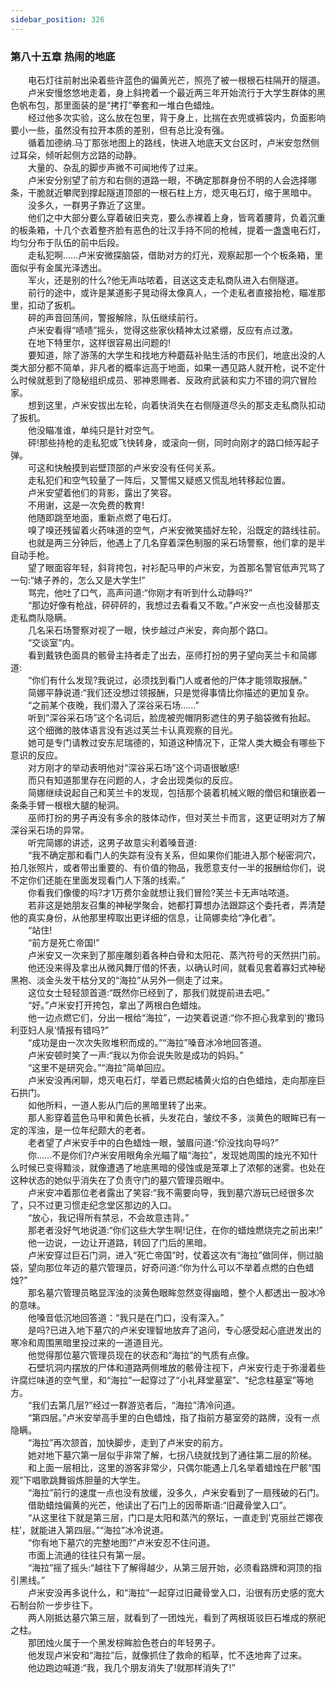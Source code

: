 ```yaml
---
sidebar_position: 326
---
```

### 第八十五章 热闹的地底  


　　电石灯往前射出染着些许蓝色的偏黄光芒，照亮了被一根根石柱隔开的隧道。  
　　卢米安慢悠悠地走着，身上斜挎着一个最近两三年开始流行于大学生群体的黑色帆布包，那里面装的是“拷打”拳套和一堆白色蜡烛。  
　　经过他多次实验，这么放在包里，背于身上，比揣在衣兜或裤袋内，负面影响要小一些，虽然没有拉开本质的差别，但有总比没有强。  
　　循着加德纳.马丁那张地图上的路线，快进入地底天文台区时，卢米安忽然侧过耳朵，倾听起侧方岔路的动静。  
　　大量的、杂乱的脚步声微不可闻地传了过来。  
　　卢米安分别望了前方和右侧的道路一眼，不确定那群身份不明的人会选择哪条，干脆就近攀爬到撑起隧道顶部的一根石柱上方，熄灭电石灯，缩于黑暗中。  
　　没多久，一群男子靠近了这里。  
　　他们之中大部分要么穿着破旧夹克，要么赤裸着上身，皆弯着腰背，负着沉重的板条箱，十几个衣着整齐脸有恶色的壮汉手持不同的枪械，提着一盏盏电石灯，均匀分布于队伍的前中后段。  
　　走私犯啊……卢米安微探脑袋，借助对方的灯光，观察起那一个个板条箱，里面似乎有金属光泽透出。  
　　军火，还是别的什么?他无声咕哝着，目送这支走私商队进入右侧隧道。  
　　前行的途中，或许是某道影子晃动得太像真人，一个走私者直接抬枪，瞄准那里，扣动了扳机。  
　　砰的声音回荡间，警报解除，队伍继续前行。  
　　卢米安看得“啧啧”摇头，觉得这些家伙精神太过紧绷，反应有点过激。  
　　在地下特里尔，这样很容易出问题的!  
　　要知道，除了游荡的大学生和找地方种蘑菇补贴生活的市民们，地底出没的人类大部分都不简单，非凡者的概率远高于地面，如果一遇见路人就开枪，说不定什么时候就惹到了隐秘组织成员、邪神恩赐者、反政府武装和实力不错的洞穴冒险家。  
　　想到这里，卢米安拔出左轮，向着快消失在右侧隧道尽头的那支走私商队扣动了扳机。  
　　他没瞄准谁，单纯只是针对空气。  
　　砰!那些持枪的走私犯或飞快转身，或滚向一侧，同时向刚才的路口倾泻起子弹。  
　　可这和快触摸到岩壁顶部的卢米安没有任何关系。  
　　走私犯们和空气较量了一阵后，又警惕又疑惑又慌乱地转移起位置。  
　　卢米安望着他们的背影，露出了笑容。  
　　不用谢，这是一次免费的教育!  
　　他随即跳至地面，重新点燃了电石灯。  
　　嗅了嗅还残留着火药味道的空气，卢米安微笑插好左轮，沿既定的路线往前。  
　　也就是两三分钟后，他遇上了几名穿着深色制服的采石场警察，他们拿的是半自动手枪。  
　　望了眼面容年轻，斜背挎包，衬衫配马甲的卢米安，为首那名警官低声咒骂了一句:“婊子养的，怎么又是大学生!”  
　　骂完，他吐了口气，高声问道:“你刚才有听到什么动静吗?”  
　　“那边好像有枪战，砰砰砰的，我想过去看看又不敢。”卢米安一点也没替那支走私商队隐瞒。  
　　几名采石场警察对视了一眼，快步越过卢米安，奔向那个路口。  
　　“交谈室”内。  
　　看到戴铁色面具的骸骨主持者走了出去，巫师打扮的男子望向芙兰卡和简娜道:  
　　“你们有什么发现?我说过，必须找到看门人或者他的尸体才能领取报酬。”  
　　简娜平静说道:“我们还没想过领报酬，只是觉得事情比你描述的更加复杂。  
　　“之前某个夜晚，我们潜入了深谷采石场……”  
　　听到“深谷采石场”这个名词后，脸庞被兜帽阴影遮住的男子脑袋微有抬起。  
　　这个细微的肢体语言没有逃过芙兰卡认真观察的目光。  
　　她可是专门请教过安东尼瑞德的，知道这种情况下，正常人类大概会有哪些下意识的反应。  
　　对方刚才的举动表明他对“深谷采石场”这个词语很敏感!  
　　而只有知道那里存在问题的人，才会出现类似的反应。  
　　简娜继续说起自己和芙兰卡的发现，包括那个装着机械义眼的僧侣和镶嵌着一条条手臂一根根大腿的秘洞。  
　　巫师打扮的男子再没有多余的肢体动作，但对芙兰卡而言，这更证明对方了解深谷采石场的异常。  
　　听完简娜的讲述，这男子故意尖利着嗓音道:  
　　“我不确定那和看门人的失踪有没有关系，但如果你们能进入那个秘密洞穴，拍几张照片，或者带出重要的、有价值的物品，我愿意支付一半的报酬给你们，说不定你们还能在里面发现看门人下落的线索。”  
　　你看我们像傻的吗?才1万费尔金就想让我们冒险?芙兰卡无声咕哝道。  
　　若非这是她朋友召集的神秘学聚会，她都打算想办法跟踪这个委托者，弄清楚他的真实身份，从他那里榨取出更详细的信息，让简娜卖给“净化者”。  
　　“站住!  
　　“前方是死亡帝国!”  
　　卢米安又一次来到了那座雕刻着各种白骨和太阳花、蒸汽符号的天然拱门前。  
　　他还没来得及拿出从微风舞厅借的怀表，以确认时间，就看见套着寡妇式神秘黑袍、淡金头发干枯分叉的“海拉”从另外一侧走了过来。  
　　这位女士轻轻颔首道:“既然你已经到了，那我们就提前进去吧。”  
　　“好。”卢米安打开挎包，拿出了两根白色蜡烛。  
　　他一边点燃它们，分出一根给“海拉”，一边笑着说道:“你不担心我拿到的'撒玛利亚妇人泉’情报有错吗?”  
　　“成功是由一次次失败堆积而成的。”“海拉”嗓音冰冷地回答道。  
　　卢米安顿时笑了一声:“我以为你会说失败是成功的妈妈。”  
　　“这里不是研究会。”“海拉”简单回应。  
　　卢米安没再闲聊，熄灭电石灯，举着已燃起橘黄火焰的白色蜡烛，走向那座巨石拱门。  
　　如他所料，一道人影从门后的黑暗里转了出来。  
　　那人影穿着蓝色马甲和黄色长裤，头发花白，皱纹不多，淡黄色的眼眸已有一定的浑浊，是一位年纪颇大的老者。  
　　老者望了卢米安手中的白色蜡烛一眼，皱眉问道:“伱没找向导吗?”  
　　你……不是你们?卢米安用眼角余光瞄了瞄“海拉”，发现她周围的烛光不知什么时候已变得黯淡，就像遭遇了地底黑暗的侵蚀或是笼罩上了浓郁的迷雾。也处在这种状态的她似乎消失在了负责守门的墓穴管理员眼中。  
　　卢米安冲着那位老者露出了笑容:“我不需要向导，我到墓穴游玩已经很多次了，只不过更习惯走纪念堂区那边的入口。  
　　“放心，我记得所有禁忌，不会故意违背。”  
　　那老者没好气地说道:“你们这些大学生啊!记住，在你的蜡烛燃烧完之前出来!”  
　　他一边说，一边让开道路，转回了门后的黑暗。  
　　卢米安穿过巨石门洞，进入“死亡帝国”时，仗着这次有“海拉”做同伴，侧过脑袋，望向那位年迈的墓穴管理员，好奇问道:“你为什么可以不举着点燃的白色蜡烛?”  
　　那名墓穴管理员略显浑浊的淡黄色眼眸忽然变得幽暗，整个人都透出一股冰冷的意味。  
　　他嗓音低沉地回答道：“我只是在门口，没有深入。”  
　　是吗?已进入地下墓穴的卢米安理智地放弃了追问，专心感受起心底迸发出的寒冷和周围黑暗里投过来的一道道目光。  
　　他觉得那位墓穴管理员现在的状态和“海拉”的气质有点像。  
　　石壁坑洞内摆放的尸体和道路两侧堆放的骸骨注视下，卢米安行走于弥漫着些许腐烂味道的空气里，和“海拉”一起穿过了“小礼拜堂墓室”、“纪念柱墓室”等地方。  
　　“我们去第几层?”经过一群游览者后，“海拉”清冷问道。  
　　“第四层。”卢米安举高手里的白色蜡烛，指了指前方墓室旁的路牌，没有一点隐瞒。  
　　“海拉”再次颔首，加快脚步，走到了卢米安的前方。  
　　她对地下墓穴第一层似乎非常了解，七拐八绕就找到了通往第二层的阶梯。  
　　和上面一层相比，这里的游客非常少，只偶尔能遇上几名举着蜡烛在尸骸“围观”下唱歌跳舞锻炼胆量的大学生。  
　　“海拉”前行的速度一点也没有放缓，没多久，卢米安看到了一扇残破的石门。  
　　借助蜡烛偏黄的光芒，他读出了石门上的因蒂斯语:“旧藏骨堂入口”。  
　　“从这里往下就是第三层，门口是太阳和蒸汽的祭坛，一直走到'克丽丝芒娜夜柱’，就能进入第四层。”“海拉”冰冷说道。  
　　“你有地下墓穴的完整地图?”卢米安忍不住问道。  
　　市面上流通的往往只有第一层。  
　　“海拉”摇了摇头:“越往下了解得越少，从第三层开始，必须看路牌和洞顶的指引黑线。”  
　　卢米安没再多说什么，和“海拉”一起穿过旧藏骨堂入口，沿很有历史感的宽大石制台阶一步步往下。  
　　两人刚抵达墓穴第三层，就看到了一团烛光，看到了两根斑驳巨石堆成的祭祀之柱。  
　　那团烛火属于一个黑发棕眸脸色苍白的年轻男子。  
　　他发现卢米安和“海拉”后，就像抓住了救命的稻草，忙不迭地奔了过来。  
　　他边跑边喊道:“我，我几个朋友消失了!就那样消失了!”  
